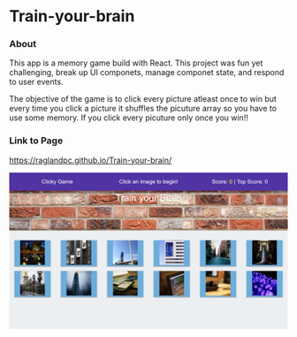 # Train-your-brain

### About 

This app is a memory game build with React. This project was fun yet challenging, break up UI componets, manage componet state, and respond to user events.

The objective of the game is to click every picture atleast once to win but every time you click a picture it shuffles the picuture array so you have to use some memory. If you click every picuture only once you win!!

### Link to Page
https://raglandpc.github.io/Train-your-brain/

![Alt Text](https://github.com/RaglandPC/Website-Scraper/blob/master/trainpic.png)
